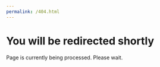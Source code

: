 ```yaml
---
permalink: /404.html
---
```

<meta http-equiv="refresh" content="1" >
<h1>You will be redirected shortly</h1>
<p>Page is currently being processed. Please wait.
